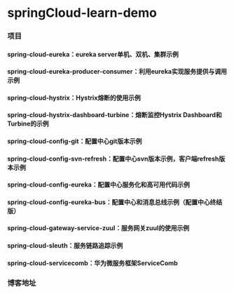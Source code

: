 # springCloud-learn-demo

### 项目
#### spring-cloud-eureka：eureka server单机、双机、集群示例
#### spring-cloud-eureka-producer-consumer：利用eureka实现服务提供与调用示例
#### spring-cloud-hystrix：Hystrix熔断的使用示例
#### spring-cloud-hystrix-dashboard-turbine：熔断监控Hystrix Dashboard和Turbine的示例
#### spring-cloud-config-git：配置中心git版本示例
#### spring-cloud-config-svn-refresh：配置中心svn版本示例，客户端refresh版本示例
#### spring-cloud-config-eureka：配置中心服务化和高可用代码示例
#### spring-cloud-config-eureka-bus：配置中心和消息总线示例（配置中心终结版）
#### spring-cloud-gateway-service-zuul：服务网关zuul的使用示例
#### spring-cloud-sleuth：服务链路追踪示例
#### spring-cloud-servicecomb：华为微服务框架ServiceComb


### 博客地址
####
